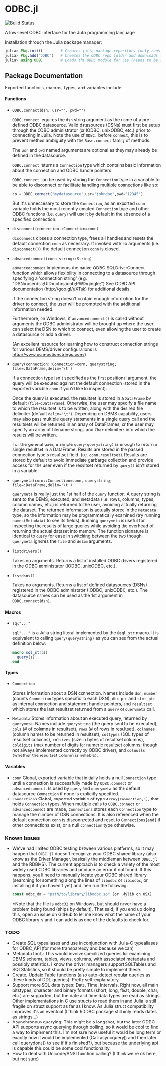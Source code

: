 ODBC.jl
=======
[![Build Status](https://travis-ci.org/JuliaDB/ODBC.jl.png)](https://travis-ci.org/JuliaDB/ODBC.jl)

A low-level ODBC interface for the Julia programming language

Installation through the Julia package manager:
```julia
julia> Pkg.init()        # Creates julia package repository (only runs once for all packages)
julia> Pkg.add("ODBC")   # Creates the ODBC repo folder and downloads the ODBC package + dependancy (if needed)
julia> using ODBC        # Loads the ODBC module for use (needs to be run with each new Julia instance)
```
## Package Documentation
Exported functions, macros, types, and variables include:
#### Functions
* `ODBC.connect(dsn; usr="", pwd="")`

  `ODBC.connect` requires the `dsn` string argument as the name of a pre-defined ODBC
datasource.  Valid datasources (DSNs) must first be setup through the ODBC
administrator (or IODBC, unixODBC, etc.) prior to connecting in Julia. Note the use of `ODBC.` before `connect`, this is to prevent method ambiguity with the `Base.connect` family of methods.

  The `usr` and `pwd` named arguments are optional as they may already
be defined in the datasource.

  `ODBC.connect` returns a `Connection` type which contains basic information
about the connection and ODBC handle pointers.

  `ODBC.connect` can be used by storing the `Connection` type in
a variable to be able to disconnect or facilitate handling multiple
connections like so:
  ```julia
  co = ODBC.connect("mydatasource",usr="johndoe",pwd="12345")
  ```
  But it's unneccesary to store the `Connection`, as an exported
`conn` variable holds the most recently created `Connection` type and other
ODBC functions (i.e. `query`) will use it by default in the absence of a specified
connection.

* `disconnect(connection::Connection=conn)`

  `disconnect` closes a connection type, frees all handles and resets
the default connection `conn` as necessary. If invoked with no arguments
(i.e. `disconnect()`), the default connection `conn` is closed.

* `advancedconnect(conn_string::String)`

  `advancedconnect` implements the native ODBC SQLDriverConnect function
which allows flexibility in connecting to a datasource through specifying
a 'connection string' (e.g. "DSN=userdsn;UID=johnjacob;PWD=jingle;") See
ODBC API documentation (http://goo.gl/uXTuk) for additional details.

  If the connection string doesn't contain enough information for the driver
to connect, the user will be prompted with the additional information
needed.

  Furthermore, on Windows, if `advancedconnect()` is called without arguments the ODBC
administrator will be brought up where the user can select the DSN to
which to connect, even allowing the user to create a datasource or add a
driver.

  (An excellent resource for learning how to construct connection strings
for various DBMS/driver configurations is
http://www.connectionstrings.com/)

* `query(connection::Connection=conn, querystring; file=:DataFrame,delim='\t')`
  
  If a connection type isn't specified as the first positional argument, the query will be executed against
the default connection (stored in the exported variable `conn` if you'd like to
inspect).

  Once the query is executed, the resultset is stored in a
`DataFrame` by default (`file=:DataFrame`). Otherwise, the user may specify
a file name to which the resultset is to be written, along with the desired
file delimiter (default `delim='\t'`). Depending on DBMS capability, users may also
pass multiple query statements in a single query call and the resultsets
will be returned in an array of DataFrames, or the user may specify an array
of filename strings and `Char` delimiters into which the results will be written. 

  For the general user, a simple `query(querystring)` is enough to return a single
resultset in a DataFrame. Results are stored in the passed connection type's resultset field.
(i.e. `conn.resultset`). Results are stored by default to avoid immediate garbarge collection
and provide access for the user even if the resultset returned by `query()` isn't stored in a variable.

* `querymeta(conn::Connection=conn, querystring; file=:DataFrame,delim='\t')`
 
  `querymeta` is really just the 1st half of the `query` function. A query string is sent to the DBMS, executed,
and metadata (i.e. rows, columns, types, column names, etc.) is returned to the user, avoiding actually returning
the dataset. The returned information is actually stored in the `Metadata` type, so the information may be
programmatically examined (try running `names(Metadata)` to see its fields). Running `querymeta` is useful 
for inspecting the results of large queries while avoiding the overhead of returning the actual dataset into memory.
The function signature is identical to `query` for ease in switching between the two though `querymeta` ignores
the `file` and `delim` arguments.

* `listdrivers()`

  Takes no arguments. Returns a list of installed ODBC drivers registered in the ODBC administator (IODBC, unixODBC, etc.).
* `listdsns()`

  Takes no arguments. Returns a list of defined datasources (DSNs) registered in the ODBC administator 
  (IODBC, unixODBC, etc.). The datasource names can be used as the 1st argument in `ODBC.connect(dsn)`.
#### Macros
* `sql"..."`

  `sql"..."` is a Julia string literal implemented by the `@sql_str` macro. It is equivalent to calling 
  `query(querystring)` as you can see from the actual definition below:
  ```julia
  macro sql_str(s)
    query(s)
  end
  ```
#### Types
* `Connection`

  Stores information about a DSN connection. Names include `dsn`, `number` (counts `Connection` types specific
to each DSN), `dbc_ptr` and `stmt_ptr` as internal connection and statement handle pointers, and `resultset` which
stores the last resultset returned from a `query` or `querymeta` call. 

* `Metadata`
  Stores information about an executed query, returned by `querymeta`. Names include `querystring` (the query sent to
be executed), `cols` (# of columns in resultset), `rows` (# of rows in resultset), `colnames` (column names to be 
returned in resultset), `coltypes` (SQL types of resultset columns), `colsizes` (size in bytes of resultset columns),
`coldigits` (max number of digits for numeric resultset columns; though not always implemented correctly by ODBC driver),
and `colnulls` (whether the resultset column is nullable).
#### Variables
* `conn`
  Global, exported variable that initially holds a null `Connection` type until a connection is successfully made by
`ODBC.connect` or `advancedconnect`. Is used by `query` and `querymeta` as the default datasource `Connection` if none is
explicitly specified. 
* `Connections`
  Global, exported variable of type `Array{Connection,1}`, that holds `Connection` types. When multiple calls to `ODBC.connect`
or `advancedconnect` are made, `Connections` stores each `Connection` type to manage the number of DSN connections. 
It is also referenced when the default connection `conn` is disconnected and reset to `Connections[end]` if other 
connections exist, or a null `Connection` type otherwise.

### Known Issues
* We've had limited ODBC testing between various platforms, so it may happen that `ODBC.jl` doesn't recognize your
  ODBC shared library (also know as the Driver Manager, basically the middleman between `ODBC.jl` and the RDBMS).
  The current approach is to check a variety of the most widely used ODBC libraries and produce an error if not found.
  If this happens, you'll need to manually locate your ODBC shared library (searching for something along the lines of
  `libodbc` or `libiodbc`, or installing it if you haven't yet) and then run the following:
  ```julia
  const odbc_dm = "path/to/library/libodbc.so" (or .dylib on OSX)
  ```

  *Note that the file is `odbc32` on Windows, but should never have a problem being found (ships by default).
  That said, if you end up doing this, open an issue on GitHub to let me know what the name of your ODBC library is
and I can add is as one of the defaults to check for.

### TODO
* Create SQL typealiases and use in conjunction with Julia-C typealiases for ODBC_API (for more transparency and because we can)
* Metadata tools: This would involve specilized queries for examining DBMS schema, tables, views, columns, with 
  associated metadata and possibly statistics. I know the driver managers support SQLTables and SQLStatistics, 
  so it should be pretty simple to implement these.
* Create, Update Table functions (also auto-detect regular queries as these kinds of DDL queries): Pretty self-explanatory.
* Support more SQL data types: Date, Time, Intervals. Right now, all main bitstypes, character and binary formats
  (short, long, float, double, char, etc.) are supported, but the date and time data types are read as strings. 
  Other implementations in C use structs to read them in and Julia is still fragile on struct support as far as I know.
  As Julia struct compatibility improves it's an eventual (I think RODBC package still only reads dates as strings...)
* Asynchronous querying: This might be a longshot, but the later ODBC API supports async querying through polling, 
  so it would be cool to find a way to implement this. I'm not sure how useful it would be long term or exactly how it
  would be implemented (Call asyncquery() and then later call querydone() to see if it's finished?), but because the
  underlying api is capable this could be some cool functionality.
* How to deal with Unicode/ANSI function calling? (I think we're ok here, but not sure)
